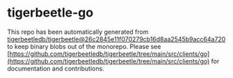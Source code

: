 # tigerbeetle-go
This repo has been automatically generated from [tigerbeetledb/tigerbeetle@26c2845e11f070279cb16d8aa2545b9acc64a720](https://github.com/tigerbeetledb/tigerbeetle/commit/26c2845e11f070279cb16d8aa2545b9acc64a720) to keep binary blobs out of the monorepo. Please see [https://github.com/tigerbeetledb/tigerbeetle/tree/main/src/clients/go](https://github.com/tigerbeetledb/tigerbeetle/tree/main/src/clients/go) for documentation and contributions.
